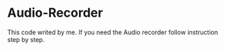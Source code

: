 # Audio-Recorder
This code writed by me. If you need the Audio recorder follow instruction step by step.  
